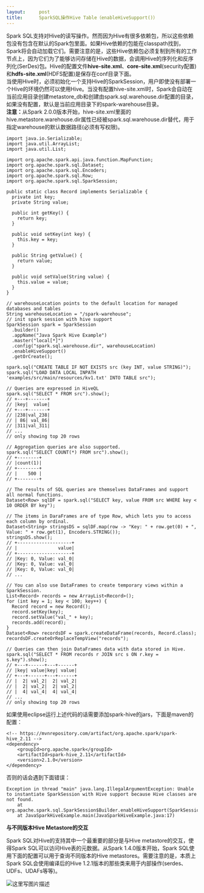 ```yaml
---
layout:     post
title:      SparkSQL操作Hive Table（enableHiveSupport()）
---
```

<div id="article_content" class="article_content clearfix csdn-tracking-statistics" data-pid="blog" data-mod="popu_307" data-dsm="post">
								            <div id="content_views" class="markdown_views prism-atom-one-dark">
							<!-- flowchart 箭头图标 勿删 -->
							<svg xmlns="http://www.w3.org/2000/svg" style="display: none;"><path stroke-linecap="round" d="M5,0 0,2.5 5,5z" id="raphael-marker-block" style="-webkit-tap-highlight-color: rgba(0, 0, 0, 0);"></path></svg>
							<p>Spark SQL支持对Hive的读写操作。然而因为Hive有很多依赖包，所以这些依赖包没有包含在默认的Spark包里面。如果Hive依赖的包能在classpath找到，Spark将会自动加载它们。需要注意的是，这些Hive依赖包必须复制到所有的工作节点上，因为它们为了能够访问存储在Hive的数据，会调用Hive的序列化和反序列化(SerDes)包。Hive的配置文件<strong>hive-site.xml</strong>、<strong>core-site.xml</strong>(security配置)和<strong>hdfs-site.xml</strong>(HDFS配置)是保存在conf目录下面。 <br>
当使用Hive时，必须初始化一个支持Hive的SparkSession，用户即使没有部署一个Hive的环境仍然可以使用Hive。当没有配置hive-site.xml时，Spark会自动在当前应用目录创建metastore_db和创建由spark.sql.warehouse.dir配置的目录，如果没有配置，默认是当前应用目录下的spark-warehouse目录。 <br>
<strong>注意：</strong>从Spark 2.0.0版本开始，hive-site.xml里面的hive.metastore.warehouse.dir属性已经被spark.sql.warehouse.dir替代，用于指定warehouse的默认数据路径(必须有写权限)。</p>



<pre class="prettyprint"><code class=" hljs java"><span class="hljs-keyword">import</span> java.io.Serializable;  
<span class="hljs-keyword">import</span> java.util.ArrayList;  
<span class="hljs-keyword">import</span> java.util.List;  

<span class="hljs-keyword">import</span> org.apache.spark.api.java.function.MapFunction;  
<span class="hljs-keyword">import</span> org.apache.spark.sql.Dataset;  
<span class="hljs-keyword">import</span> org.apache.spark.sql.Encoders;  
<span class="hljs-keyword">import</span> org.apache.spark.sql.Row;  
<span class="hljs-keyword">import</span> org.apache.spark.sql.SparkSession;  

<span class="hljs-keyword">public</span> <span class="hljs-keyword">static</span> <span class="hljs-class"><span class="hljs-keyword">class</span> <span class="hljs-title">Record</span> <span class="hljs-keyword">implements</span> <span class="hljs-title">Serializable</span> {</span>  
  <span class="hljs-keyword">private</span> <span class="hljs-keyword">int</span> key;  
  <span class="hljs-keyword">private</span> String value;  

  <span class="hljs-keyword">public</span> <span class="hljs-keyword">int</span> <span class="hljs-title">getKey</span>() {  
    <span class="hljs-keyword">return</span> key;  
  }  

  <span class="hljs-keyword">public</span> <span class="hljs-keyword">void</span> <span class="hljs-title">setKey</span>(<span class="hljs-keyword">int</span> key) {  
    <span class="hljs-keyword">this</span>.key = key;  
  }  

  <span class="hljs-keyword">public</span> String <span class="hljs-title">getValue</span>() {  
    <span class="hljs-keyword">return</span> value;  
  }  

  <span class="hljs-keyword">public</span> <span class="hljs-keyword">void</span> <span class="hljs-title">setValue</span>(String value) {  
    <span class="hljs-keyword">this</span>.value = value;  
  }  
}  

<span class="hljs-comment">// warehouseLocation points to the default location for managed databases and tables  </span>
String warehouseLocation = <span class="hljs-string">"/spark-warehouse"</span>;  
<span class="hljs-comment">// init spark session with hive support  </span>
SparkSession spark = SparkSession  
  .builder()  
  .appName(<span class="hljs-string">"Java Spark Hive Example"</span>)  
  .master(<span class="hljs-string">"local[*]"</span>)  
  .config(<span class="hljs-string">"spark.sql.warehouse.dir"</span>, warehouseLocation)  
  .enableHiveSupport()  
  .getOrCreate();  

spark.sql(<span class="hljs-string">"CREATE TABLE IF NOT EXISTS src (key INT, value STRING)"</span>);  
spark.sql(<span class="hljs-string">"LOAD DATA LOCAL INPATH 'examples/src/main/resources/kv1.txt' INTO TABLE src"</span>);  

<span class="hljs-comment">// Queries are expressed in HiveQL  </span>
spark.sql(<span class="hljs-string">"SELECT * FROM src"</span>).show();  
<span class="hljs-comment">// +---+-------+  </span>
<span class="hljs-comment">// |key|  value|  </span>
<span class="hljs-comment">// +---+-------+  </span>
<span class="hljs-comment">// |238|val_238|  </span>
<span class="hljs-comment">// | 86| val_86|  </span>
<span class="hljs-comment">// |311|val_311|  </span>
<span class="hljs-comment">// ...  </span>
<span class="hljs-comment">// only showing top 20 rows  </span>

<span class="hljs-comment">// Aggregation queries are also supported.  </span>
spark.sql(<span class="hljs-string">"SELECT COUNT(*) FROM src"</span>).show();  
<span class="hljs-comment">// +--------+  </span>
<span class="hljs-comment">// |count(1)|  </span>
<span class="hljs-comment">// +--------+  </span>
<span class="hljs-comment">// |    500 |  </span>
<span class="hljs-comment">// +--------+  </span>

<span class="hljs-comment">// The results of SQL queries are themselves DataFrames and support all normal functions.  </span>
Dataset&lt;Row&gt; sqlDF = spark.sql(<span class="hljs-string">"SELECT key, value FROM src WHERE key &lt; 10 ORDER BY key"</span>);  

<span class="hljs-comment">// The items in DaraFrames are of type Row, which lets you to access each column by ordinal.  </span>
Dataset&lt;String&gt; stringsDS = sqlDF.map(row -&gt; <span class="hljs-string">"Key: "</span> + row.get(<span class="hljs-number">0</span>) + <span class="hljs-string">", Value: "</span> + row.get(<span class="hljs-number">1</span>), Encoders.STRING());  
stringsDS.show();  
<span class="hljs-comment">// +--------------------+  </span>
<span class="hljs-comment">// |               value|  </span>
<span class="hljs-comment">// +--------------------+  </span>
<span class="hljs-comment">// |Key: 0, Value: val_0|  </span>
<span class="hljs-comment">// |Key: 0, Value: val_0|  </span>
<span class="hljs-comment">// |Key: 0, Value: val_0|  </span>
<span class="hljs-comment">// ...  </span>

<span class="hljs-comment">// You can also use DataFrames to create temporary views within a SparkSession.  </span>
List&lt;Record&gt; records = <span class="hljs-keyword">new</span> ArrayList&lt;Record&gt;();  
<span class="hljs-keyword">for</span> (<span class="hljs-keyword">int</span> key = <span class="hljs-number">1</span>; key &lt; <span class="hljs-number">100</span>; key++) {  
  Record record = <span class="hljs-keyword">new</span> Record();  
  record.setKey(key);  
  record.setValue(<span class="hljs-string">"val_"</span> + key);  
  records.add(record);  
}  
Dataset&lt;Row&gt; recordsDF = spark.createDataFrame(records, Record.class);  
recordsDF.createOrReplaceTempView(<span class="hljs-string">"records"</span>);  

<span class="hljs-comment">// Queries can then join DataFrames data with data stored in Hive.  </span>
spark.sql(<span class="hljs-string">"SELECT * FROM records r JOIN src s ON r.key = s.key"</span>).show();  
<span class="hljs-comment">// +---+------+---+------+  </span>
<span class="hljs-comment">// |key| value|key| value|  </span>
<span class="hljs-comment">// +---+------+---+------+  </span>
<span class="hljs-comment">// |  2| val_2|  2| val_2|  </span>
<span class="hljs-comment">// |  2| val_2|  2| val_2|  </span>
<span class="hljs-comment">// |  4| val_4|  4| val_4|  </span>
<span class="hljs-comment">// ...  </span>
<span class="hljs-comment">// only showing top 20 rows  </span></code></pre>

<p>如果使用eclipse运行上述代码的话需要添加spark-hive的jars，下面是maven的配置：</p>

<pre class="prettyprint"><code class=" hljs xml"><span class="hljs-comment">&lt;!-- https://mvnrepository.com/artifact/org.apache.spark/spark-hive_2.11 --&gt;</span>  
<span class="hljs-tag">&lt;<span class="hljs-title">dependency</span>&gt;</span>  
    <span class="hljs-tag">&lt;<span class="hljs-title">groupId</span>&gt;</span>org.apache.spark<span class="hljs-tag">&lt;/<span class="hljs-title">groupId</span>&gt;</span>  
    <span class="hljs-tag">&lt;<span class="hljs-title">artifactId</span>&gt;</span>spark-hive_2.11<span class="hljs-tag">&lt;/<span class="hljs-title">artifactId</span>&gt;</span>  
    <span class="hljs-tag">&lt;<span class="hljs-title">version</span>&gt;</span>2.1.0<span class="hljs-tag">&lt;/<span class="hljs-title">version</span>&gt;</span>  
<span class="hljs-tag">&lt;/<span class="hljs-title">dependency</span>&gt;</span></code></pre>

<p>否则的话会遇到下面错误：</p>



<pre class="prettyprint"><code class=" hljs avrasm">Exception <span class="hljs-keyword">in</span> thread <span class="hljs-string">"main"</span> java<span class="hljs-preprocessor">.lang</span><span class="hljs-preprocessor">.IllegalArgumentException</span>: Unable to instantiate SparkSession with Hive support because Hive classes are not found.  
    at org<span class="hljs-preprocessor">.apache</span><span class="hljs-preprocessor">.spark</span><span class="hljs-preprocessor">.sql</span><span class="hljs-preprocessor">.SparkSession</span>$Builder<span class="hljs-preprocessor">.enableHiveSupport</span>(SparkSession<span class="hljs-preprocessor">.scala</span>:<span class="hljs-number">815</span>)  
    at JavaSparkHiveExample<span class="hljs-preprocessor">.main</span>(JavaSparkHiveExample<span class="hljs-preprocessor">.java</span>:<span class="hljs-number">17</span>)  </code></pre>

<p><strong>与不同版本Hive Metastore的交互</strong></p>

<p>Spark SQL对Hive的支持其中一个最重要的部分是与Hive metastore的交互，使得Spark SQL可以访问Hive表的元数据。从Spark 1.4.0版本开始，Spark SQL使用下面的配置可以用于查询不同版本的Hive metastores。需要注意的是，本质上Spark SQL会使用编译后的Hive 1.2.1版本的那些类来用于内部操作(serdes、UDFs、UDAFs等等)。</p>

<p><img src="https://img-blog.csdn.net/20171103142203019?watermark/2/text/aHR0cDovL2Jsb2cuY3Nkbi5uZXQvemhhbzg5NzQyNjE4Mg==/font/5a6L5L2T/fontsize/400/fill/I0JBQkFCMA==/dissolve/70/gravity/SouthEast" alt="这里写图片描述" title=""></p>            </div>
						<link href="https://csdnimg.cn/release/phoenix/mdeditor/markdown_views-9e5741c4b9.css" rel="stylesheet">
                </div>
